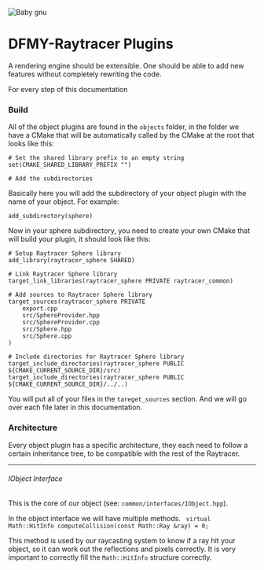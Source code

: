 ![Baby gnu](https://upload.wikimedia.org/wikipedia/commons/4/42/Baby.gnu-800x800.png "Baby gnu")

# DFMY-Raytracer Plugins

A rendering engine should be extensible. One should be able to add new features without completely rewriting the code.

For every step of this documentation 

### Build
All of the object plugins are found in the `objects` folder, in the folder we have a CMake that will be automatically called by the CMake at the root that looks like this:
````
# Set the shared library prefix to an empty string
set(CMAKE_SHARED_LIBRARY_PREFIX "")

# Add the subdirectories
````

Basically here you will add the subdirectory of your object plugin with the name of your object.
For example:
```
add_subdirectory(sphere)
```

Now in your sphere subdirectory, you need to create your own CMake that will build your plugin, it should look like this:
```
# Setup Raytracer Sphere library
add_library(raytracer_sphere SHARED)

# Link Raytracer Sphere library
target_link_libraries(raytracer_sphere PRIVATE raytracer_common)

# Add sources to Raytracer Sphere library
target_sources(raytracer_sphere PRIVATE
    export.cpp
    src/SphereProvider.hpp
    src/SphereProvider.cpp
    src/Sphere.hpp
    src/Sphere.cpp
)

# Include directories for Raytracer Sphere library
target_include_directories(raytracer_sphere PUBLIC ${CMAKE_CURRENT_SOURCE_DIR}/src)
target_include_directories(raytracer_sphere PUBLIC ${CMAKE_CURRENT_SOURCE_DIR}/../..)
```

You will put all of your files in the `tareget_sources` section. And we will go over each file later in this documentation.

### Architecture
Every object plugin has a specific architecture, they each need to follow a certain inheritance tree, to be compatible with the rest of the Raytracer.


------------


###### IObject Interface
This is the core of our object (see: `common/interfaces/IObject.hpp`).

In the object interface we will have multiple methods.
` virtual Math::HitInfo computeCollision(const Math::Ray &ray) = 0;`

This method is used by our raycasting system to know if a ray hit your object, so it can work out the reflections and pixels correctly. It is very important to correctly fill the `Math::HitInfo` structure correctly.
